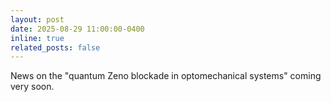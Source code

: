 ```yaml
---
layout: post
date: 2025-08-29 11:00:00-0400
inline: true
related_posts: false
---
```


News on the "quantum Zeno blockade in optomechanical systems" coming very soon.
